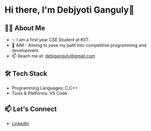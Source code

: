 # Hi there, I'm Debjyoti Ganguly👋

## 👨‍💻 About Me
- ✨ I am a first year CSE Student at KIIT.
- 🎯 AIM - Aiming to pave my path into competitive programming and development.
- 📫 Reach me at: debjganguly@gmail.com 

## 🛠️ Tech Stack
- Programming Languages: C,C++
- Tools & Platforms: VS Code

## 📫 Let's Connect
- [LinkedIn](https://www.linkedin.com/in/debjganguly)
